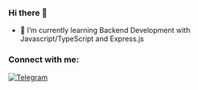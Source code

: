 ### Hi there 👋
<!-- ![Stats](https://github-readme-stats.vercel.app/api?username=nikanzeyaei&&show_icons=true&title_color=ffffff&icon_color=bb2acf&text_color=daf7dc&bg_color=151515) -->

- 🌱 I’m currently learning Backend Development with Javascript/TypeScript and Express.js

### Connect with me:
[![Telegram](https://gist.githubusercontent.com/m8rge/4c2b36369c9f936c02ee883ca8ec89f1/raw/c03fd44ee2b63d7a2a195ff44e9bb071e87b4a40/telegram-single-path-24px.svg)](https://t.me/nikancraft)

<!-- [![Top Langs](https://github-readme-stats.vercel.app/api/top-langs/?username=nikanzeyaei&layout=compact)](https://github.com/anuraghazra/github-readme-stats) -->
